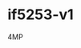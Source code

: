 # if5253-v1

<!---
board:
  vendor: noname
  model: if5253-v1
chip:
  vendor: Fullhan
  model: fh8852
--->

4MP
